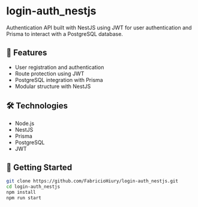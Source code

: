 # login-auth_nestjs

Authentication API built with NestJS using JWT for user authentication and Prisma to interact with a PostgreSQL database.

## 🔐 Features

- User registration and authentication
- Route protection using JWT
- PostgreSQL integration with Prisma
- Modular structure with NestJS

## 🛠️ Technologies

- Node.js
- NestJS
- Prisma
- PostgreSQL
- JWT

## 🚀 Getting Started

```bash
git clone https://github.com/FabricioHiury/login-auth_nestjs.git
cd login-auth_nestjs
npm install
npm run start
```

